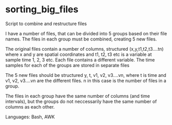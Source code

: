 # sorting_big_files
Script to combine and restructure files  

I have a number of files, that can be divided into 5 groups based on their file names. The files in each group must be combined, creating 5 new files. 

The original files contain a number of columns, structured (x,y,t1,t2,t3....tn) where x and y are spatial coordinates and t1, t2, t3 etc is a variable at sample time 1, 2, 3 etc. Each file contains a different variable.  The time samples for each of the groups are stored in separate files 

The 5 new files should be structured y, t, v1, v2, v3....vn, where t is time and v1, v2, v3....vn are the different files. n in this case is the number of files in a group.

The files in each group have the same number of columns (and time intervals), but the groups do not neccessarily have the same number of columns as each other. 

Languages: Bash, AWK
